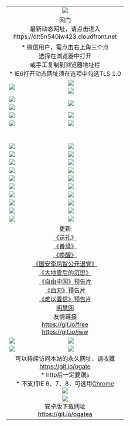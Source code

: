 ﻿<table>
  <tr></tr>
  <tr><td colspan=2 align=center><img src="https://cloud.githubusercontent.com/assets/11880933/13434984/f430fae2-e012-11e5-814f-c2df1e82b247.jpg" /></td></tr>
  <tr><td colspan=2 align=center>网门<br>最新动态网址，请点击进入
<br>https://dlt5n540iw423.cloudfront.net
    </td>
  </tr>
  <tr>
    <td colspan=2 align=center>* 微信用户，需点击右上角三个点<br>选择在浏览器中打开<br>或手工复制到浏览器地址栏
    <br>* IE6打开动态网址须在选项中勾选TLS 1.0</td>
  </tr>
  <tr>
    <td rowspan=2><a href="https://dlt5n540iw423.cloudfront.net/ogUP.aspx?name=11DKC.mp4&list=11DKC" target="_blank"><img src="https://dlt5n540iw423.cloudfront.net/Up/11DKC1.jpg" /></a></td> 
    <td><div><a href="https://dlt5n540iw423.cloudfront.net/ogUP.aspx?name=LRWS.mp4&list=LRWS" target="_blank"><img src="https://dlt5n540iw423.cloudfront.net/Up/LRWS.jpg" /></a></td>
   </tr>
  <tr>
    <td><a href="https://dlt5n540iw423.cloudfront.net/ogNiceVedio.aspx" target="_blank"><img src="https://dlt5n540iw423.cloudfront.net/Up/11TGKDY.jpg" /></a></td>
  </tr>
  <tr>
    <td><a href="https://dlt5n540iw423.cloudfront.net/ogUP.aspx?name=JQR.mp4&count=2" target="_blank"><img src="https://dlt5n540iw423.cloudfront.net/Up/JQR.jpg" /></a></td>   
    <td rowspan=2><a href="https://dlt5n540iw423.cloudfront.net/ogUP.aspx?name=JP.mp4&count=9" target="_blank"><img src="https://dlt5n540iw423.cloudfront.net/Up/JP.jpg" /></td>
  </tr>
  <tr>
    <td><a href="https://dlt5n540iw423.cloudfront.net/ogUP.aspx?name=WH.mp4" target="_blank"><img src="https://dlt5n540iw423.cloudfront.net/Up/WH.jpg" /></a></td>
  </tr>
  <tr>
    <td><a href="https://dlt5n540iw423.cloudfront.net/ogUP.aspx?name=SSZJ.mp4&list=SSZJ" target="_blank"><img src="https://dlt5n540iw423.cloudfront.net/Up/SSZJ.jpg" /></a></td>
    <td><a href="https://dlt5n540iw423.cloudfront.net/ogUP.aspx?name=1XQK.mp4&count=13" target="_blank"><img src="https://dlt5n540iw423.cloudfront.net/Up/1XQK.jpg" /></a</td>
  </tr>
  <tr>
    <td><a href="https://dlt5n540iw423.cloudfront.net/ogUP.aspx?name=ZY.mp4&count=2015|16" target="_blank"><img src="https://dlt5n540iw423.cloudfront.net/Up/ZY.jpg" /></a</td>
    <td><a href="https://dlt5n540iw423.cloudfront.net/ogUP.aspx?name=XTFY.mp4&count=B|2,A|24" target="_blank"><img src="https://dlt5n540iw423.cloudfront.net/Up/XTFY.jpg" /></a></td>
  </tr>
  <tr height="40">
  </tr>
  <tr>
    <td><a href="https://dlt5n540iw423.cloudfront.net/ogUP.aspx?name=4SQQ.mp4&list=4SQQ" target="_blank"><img src="https://dlt5n540iw423.cloudfront.net/Up/4SQQ0.jpg"/></a></td>
    <td><a href="https://dlt5n540iw423.cloudfront.net/ogUP.aspx?name=4SHQ.mp4&list=4SHQ" target="_blank"><img src="https://dlt5n540iw423.cloudfront.net/Up/4SHQ0.jpg"/></a></td>
  </tr>
  <tr>
    <td><a href="https://dlt5n540iw423.cloudfront.net/ogUP.aspx?name=4SZG.mp4&list=4SZG" target="_blank"><img src="https://dlt5n540iw423.cloudfront.net/Up/4SZG0.jpg"/></a></td>
    <td><a href="https://dlt5n540iw423.cloudfront.net/ogUP.aspx?name=4SDJ.mp4&list=4SDJ" target="_blank"><img src="https://dlt5n540iw423.cloudfront.net/Up/4SDJ0.jpg"/></a></td>
  </tr>
  <tr>
    <td><a href="https://dlt5n540iw423.cloudfront.net/ogUP.aspx?name=4SGX.mp4&list=4SGX" target="_blank"><img src="https://dlt5n540iw423.cloudfront.net/Up/4SGX0.jpg"/></a></td>
    <td><a href="https://dlt5n540iw423.cloudfront.net/ogUP.aspx?name=4SHD.mp4&list=4SHD" target="_blank"><img src="https://dlt5n540iw423.cloudfront.net/Up/4SHD0.jpg"/></a></td>
  </tr>
  <tr>
    <td><a href="https://dlt5n540iw423.cloudfront.net/ogUP.aspx?name=4CTX.mp4&list=4CTX" target="_blank"><img src="https://dlt5n540iw423.cloudfront.net/Up/4CTX0.jpg"/></a></td>
    <td><a href="https://dlt5n540iw423.cloudfront.net/ogUP.aspx?name=4CWZ.mp4&list=4CWZ" target="_blank"><img src="https://dlt5n540iw423.cloudfront.net/Up/4CWZ0.jpg"/></a></td>
  </tr>
  <tr>
    <td><a href="https://dlt5n540iw423.cloudfront.net/onUP.aspx?name=https://d1pog55izwmvoe.cloudfront.net/" target="_blank"><img src="https://dlt5n540iw423.cloudfront.net/Up/0DTW.jpg"/></a></td>
    <td><a href="https://dlt5n540iw423.cloudfront.net/onUP.aspx?name=https://d240ns8up8earz.cloudfront.net/acenter/" target="_blank"><img src="https://dlt5n540iw423.cloudfront.net/Up/0TDW.jpg" /></a></td>
  </tr>
  <tr>
    <td><a href="https://dlt5n540iw423.cloudfront.net/onUP.aspx?name=https://d4508d6vomz2p.cloudfront.net/gb/nsc413.htm" target="_blank"><img src="https://dlt5n540iw423.cloudfront.net/Up/0DJY.jpg" /></a></td>
    <td><a href="https://dlt5n540iw423.cloudfront.net/onUP.aspx?name=https://dilo7bqpjb57y.cloudfront.net/xtr/gb/prog204.html" target="_blank"><img src="https://dlt5n540iw423.cloudfront.net/Up/0XTR.jpg" /></a></td>
  </tr>
  <tr>
    <td><a href="https://dlt5n540iw423.cloudfront.net/onUP.aspx?name=https://d3aj00iefsmfgc.cloudfront.net/" target="_blank"><img src="https://dlt5n540iw423.cloudfront.net/Up/0MHW.jpg" /></a></td>
    <td><a href="https://dlt5n540iw423.cloudfront.net/onUP.aspx?name=https://d20wz7qt14x5d2.cloudfront.net/" target="_blank"><img src="https://dlt5n540iw423.cloudfront.net/Up/0ZJW.jpg" /></a></td>
  </tr>
  <tr>
    <td><a href="https://dlt5n540iw423.cloudfront.net/ogUP.aspx?name=0FG.zip" target="_blank"><img src="https://dlt5n540iw423.cloudfront.net/Up/0FG.jpg" /></a></td>
    <td><a href="https://dlt5n540iw423.cloudfront.net/ogUP.aspx?name=0FGA.apk" target="_blank"><img src="https://dlt5n540iw423.cloudfront.net/Up/0FGA.jpg" /></a></td>
  </tr>
  <tr>
    <td><a href="https://dlt5n540iw423.cloudfront.net/ogUP.aspx?name=0U.zip" target="_blank"><img src="https://dlt5n540iw423.cloudfront.net/Up/0U.jpg" /></a></td>
    <td><a href="https://dlt5n540iw423.cloudfront.net/ogUP.aspx?name=0UA.apk" target="_blank"><img src="https://dlt5n540iw423.cloudfront.net/Up/0UA.jpg" /></a></td>
  </tr>
  <tr>
    <td><a href="https://dlt5n540iw423.cloudfront.net/ogUP.aspx?name=0iPPOTV.zip" target="_blank"><img src="https://dlt5n540iw423.cloudfront.net/Up/0iPPOTV.jpg" /></a></td>
    <td><a href="https://dlt5n540iw423.cloudfront.net/ogUP.aspx?name=0iNTD.apk" target="_blank"><img src="https://dlt5n540iw423.cloudfront.net/Up/0iNTD.jpg" /></a></td>
  </tr>
  <tr>
    <td colspan=2 align=center>更新<br>
      <a href="https://dlt5n540iw423.cloudfront.net/ogUP.aspx?name=4ESL.mp4" target="_blank">《送礼》</a><br>
      <a href="https://dlt5n540iw423.cloudfront.net/ogUP.aspx?name=4ESY.mp4" target="_blank">《善缘》</a><br>
      <a href="https://dlt5n540iw423.cloudfront.net/ogUP.aspx?name=4EHX.mp4" target="_blank">《唤醒》</a><br>
      <a href="https://dlt5n540iw423.cloudfront.net/ogUP.aspx?name=4LFZ.mp4" target="_blank">《国安李凤智公开退党》</a><br>
      <a href="https://dlt5n540iw423.cloudfront.net/ogUP.aspx?name=4DDZHDCS.mp4" target="_blank">《大地震后的沉思》</a><br>
      <a href="https://dlt5n540iw423.cloudfront.net/ogUP.aspx?name=11ZYZG0.mp4" target="_blank">《自由中国》预告片</a><br>
      <a href="https://dlt5n540iw423.cloudfront.net/ogUP.aspx?name=11XR.mp4" target="_blank">《血刃》预告片</a><br>
      <a href="https://dlt5n540iw423.cloudfront.net/ogUP.aspx?name=11NYZX.mp4&count=2" target="_blank">《难以置信》预告片</a><br>
      <a href="https://dlt5n540iw423.cloudfront.net/onUP.aspx?name=https://www.minghui.org/" target="_blank">明慧网</a><br>
      友情链接<br>
      <a href="https://dlt5n540iw423.cloudfront.net/onUP.aspx?name=https://git.io/free" target="_blank">https://git.io/free</a><br>
      <a href="https://dlt5n540iw423.cloudfront.net/onUP.aspx?name=https://git.io/jww" target="_blank">https://git.io/jww</a></td>
    </td>
  </tr>
  <tr>
    <td><a href="https://dlt5n540iw423.cloudfront.net/ogNice.aspx" target="_blank"><img src="https://dlt5n540iw423.cloudfront.net/Up/0WCYY.jpg" /></a></td>
    <td><a href="https://dlt5n540iw423.cloudfront.net/onCO.aspx?ob=600事物&op=增删改&args=WH1~%23类型6新闻%7c%23类型6评论&mode=" target="_blank"><img src="https://dlt5n540iw423.cloudfront.net/Up/0WZTT.jpg" /></a></td> 
  </tr>
  <tr>
    <td><a href="https://dlt5n540iw423.cloudfront.net/ogDY.aspx" target="_blank"><img src="https://dlt5n540iw423.cloudfront.net/Up/0FK.jpg" /></a></td>
    <td><a href="https://dlt5n540iw423.cloudfront.net/ogST.aspx" target="_blank"><img src="https://dlt5n540iw423.cloudfront.net/Up/0ST.jpg" /></a></td> 
  </tr>
  <tr>
    <td colspan=2 align=center>可以持续访问本站的永久网址，请收藏<br/><a href="https://git.io/ogate" target="_blank">https://git.io/ogate</a><br/>* http后一定要跟s<br/>* 不支持IE 6、7、8，可选用<a href="https://dlt5n540iw423.cloudfront.net/ogUP.aspx?name=0ChromePortable.zip">Chrome</a><br/><a href="https://dlt5n540iw423.cloudfront.net/Up/0WMGDL2.png" target="_blank"><img src="https://dlt5n540iw423.cloudfront.net/Up/0WMGD2.png"/></a></td>
  </tr>
  <tr>
    <td colspan=2 align=center><a href="https://dlt5n540iw423.cloudfront.net/ogUP.aspx?name=0oGate.apk" target="_blank"><img src="https://cloud.githubusercontent.com/assets/11880933/13720399/75e143ee-e842-11e5-9f0a-1421f423c80f.jpg" /></a><br>安卓版下载网址<br><a href="https://git.io/ogatea">https://git.io/ogatea</a></td>
  </tr>
  <!--tr>
    <td colspan=2 align=center>可能失效的动态网址
    </td>
  </tr-->
</table>
